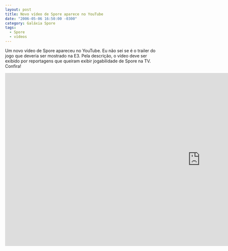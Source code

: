 ```yaml
---
layout: post
title: Novo vídeo de Spore aparece no YouTube
date: "2006-05-06 16:50:00 -0300"
category: Galáxia Spore
tags: 
  - Spore
  - vídeos
---
```

Um novo vídeo de Spore apareceu no YouTube. Eu não sei se é o trailer do jogo que deveria ser mostrado na E3. Pela descrição, o vídeo deve ser exibido por reportagens que queiram exibir jogabilidade de Spore na TV. Confira!

<iframe width="1280" height="568" src="https://www.youtube-nocookie.com/embed/WHaulHxmO4A" frameborder="0" allow="accelerometer; autoplay; encrypted-media; gyroscope; picture-in-picture" allowfullscreen></iframe>
